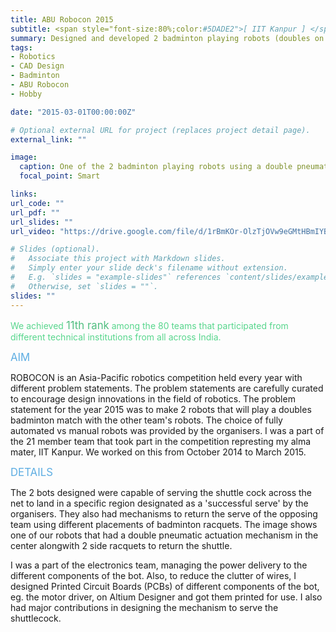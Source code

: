 ```yaml
---
title: ABU Robocon 2015
subtitle: <span style="font-size:80%;color:#5DADE2">[ IIT Kanpur ] </span><span style="font-size:80%">Prasang Gupta, <a href="https://www.iitk.ac.in/new/bhaskar-dasgupta" target="_blank">Prof. Bhaskar Dasgupta</a></span>
summary: Designed and developed 2 badminton playing robots (doubles on a standard badminton court) for the ABU Asia-Pacific Robot Contest 2015. <span style="color:#5DADE2;font-style:bold;font-size:120%">Achieved 11th rank nationally out of about 80 teams</span>.
tags:
- Robotics
- CAD Design
- Badminton
- ABU Robocon
- Hobby

date: "2015-03-01T00:00:00Z"

# Optional external URL for project (replaces project detail page).
external_link: ""

image:
  caption: One of the 2 badminton playing robots using a double pneumatic actuation mechanism.
  focal_point: Smart

links:
url_code: ""
url_pdf: ""
url_slides: ""
url_video: "https://drive.google.com/file/d/1rBmKOr-OlzTjOVw9eGMtHBmIYBbYAGJS/view?usp=sharing"

# Slides (optional).
#   Associate this project with Markdown slides.
#   Simply enter your slide deck's filename without extension.
#   E.g. `slides = "example-slides"` references `content/slides/example-slides.md`.
#   Otherwise, set `slides = ""`.
slides: ""
---
```


<span style="color:#58D68D">We achieved</span> <span style="color:#52BE80;font-style:bold;font-size:120%">11th rank</span> <span style="color:#58D68D">among the 80 teams that participated from different technical institutions from all across India.</span>

<span style="color:#5DADE2;font-style:bold;font-size:120%">AIM</span>

ROBOCON is an Asia-Pacific robotics competition held every year with different problem statements. The problem statements are carefully curated to encourage design innovations in the field of robotics. The problem statement for the year 2015 was to make 2 robots that will play a doubles badminton match with the other team's robots. The choice of fully automated vs manual robots was provided by the organisers. I was a part of the 21 member team that took part in the competition represting my alma mater, IIT Kanpur. We worked on this from October 2014 to March 2015. 

<span style="color:#5DADE2;font-style:bold;font-size:120%">DETAILS</span>

The 2 bots designed were capable of serving the shuttle cock across the net to land in a specific region designated as a 'successful serve' by the organisers. They also had mechanisms to return the serve of the opposing team using different placements of badminton racquets. The image shows one of our robots that had a double pneumatic actuation mechanism in the center alongwith 2 side racquets to return the shuttle.

I was a part of the electronics team, managing the power delivery to the different components of the bot. Also, to reduce the clutter of wires, I designed Printed Circuit Boards (PCBs) of different components of the bot, eg. the motor driver, on Altium Designer and got them printed for use. I also had major contributions in designing the mechanism to serve the shuttlecock.
